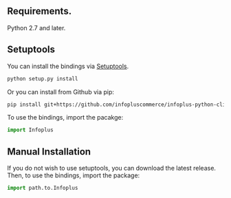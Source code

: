 ## Requirements.
Python 2.7 and later.

## Setuptools
You can install the bindings via [Setuptools](http://pypi.python.org/pypi/setuptools).

```sh
python setup.py install
```

Or you can install from Github via pip:

```sh
pip install git+https://github.com/infopluscommerce/infoplus-python-client.git
```

To use the bindings, import the pacakge:

```python
import Infoplus
```

## Manual Installation
If you do not wish to use setuptools, you can download the latest release.
Then, to use the bindings, import the package:

```python
import path.to.Infoplus
```
